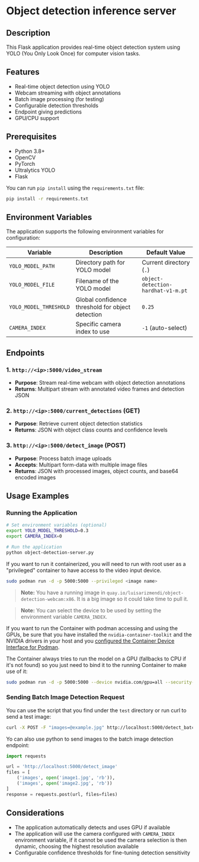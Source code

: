 # Object detection inference server

## Description

This Flask application provides real-time object detection system using YOLO (You Only Look Once) for computer vision tasks.


## Features

- Real-time object detection using YOLO
- Webcam streaming with object annotations
- Batch image processing (for testing)
- Configurable detection thresholds
- Endpoint giving predictions
- GPU/CPU support

## Prerequisites

- Python 3.8+
- OpenCV
- PyTorch
- Ultralytics YOLO
- Flask

You can run `pip install` using the `requirements.txt` file:

```bash
pip install -r requirements.txt
```

## Environment Variables

The application supports the following environment variables for configuration:

| Variable             | Description                                     | Default Value                |
|----------------------|------------------------------------------------|------------------------------|
| `YOLO_MODEL_PATH`    | Directory path for YOLO model                   | Current directory (`.`)      |
| `YOLO_MODEL_FILE`    | Filename of the YOLO model                      | `object-detection-hardhat-v1-m.pt` |
| `YOLO_MODEL_THRESHOLD` | Global confidence threshold for object detection | `0.25`                       |
| `CAMERA_INDEX`       | Specific camera index to use                    | `-1` (auto-select)           |

## Endpoints

### 1. `http://<ip>:5000/video_stream`
- **Purpose**: Stream real-time webcam with object detection annotations
- **Returns**: Multipart stream with annotated video frames and detection JSON

### 2. `http://<ip>:5000/current_detections` (GET)
- **Purpose**: Retrieve current object detection statistics
- **Returns**: JSON with object class counts and confidence levels

### 3. `http://<ip>:5000/detect_image` (POST)
- **Purpose**: Process batch image uploads
- **Accepts**: Multipart form-data with multiple image files
- **Returns**: JSON with processed images, object counts, and base64 encoded images

## Usage Examples

### Running the Application

```bash
# Set environment variables (optional)
export YOLO_MODEL_THRESHOLD=0.3
export CAMERA_INDEX=0

# Run the application
python object-detection-server.py
```

If you want to run it containerized, you will need to run with root user as a "privileged" container to have access to the video input device.

```bash
sudo podman run -d -p 5000:5000 --privileged <image name>
```
> **Note:**
> You have a running image in `quay.io/luisarizmendi/object-detection-webcam:x86`. It is a big image so it could take time to pull it.

> **Note:**
> You can select the device to be used by setting the environment variable `CAMERA_INDEX`.

If you want to run the Container with podman accessing and using the GPUs, be sure that you have installed the `nvidia-container-toolkit` and the NVIDIA drivers in your host and you [configured the Container Device Interface for Podman](https://docs.nvidia.com/datacenter/cloud-native/container-toolkit/latest/cdi-support.html).

The Container always tries to run the model on a GPU (fallbacks to CPU if it's not found) so you just need to bind it to the running Container to make use of it:


```bash
sudo podman run -d -p 5000:5000 --device nvidia.com/gpu=all --security-opt=label=disable --privileged <image name>
```


### Sending Batch Image Detection Request

You can use the script that you find under the `test` directory or run curl to send a test image:

```bash
curl -X POST -F "images=@example.jpg" http://localhost:5000/detect_batch > response.json
```

Yo can also use python to send images to the batch image detection endpoint:

```python
import requests

url = 'http://localhost:5000/detect_image'
files = [
    ('images', open('image1.jpg', 'rb')),
    ('images', open('image2.jpg', 'rb'))
]
response = requests.post(url, files=files)
```

## Considerations

- The application automatically detects and uses GPU if available
- The application will use the camera configured with `CAMERA_INDEX` environment variable, if it cannot be used the camera selection is then dynamic, choosing the highest resolution available
- Configurable confidence thresholds for fine-tuning detection sensitivity

